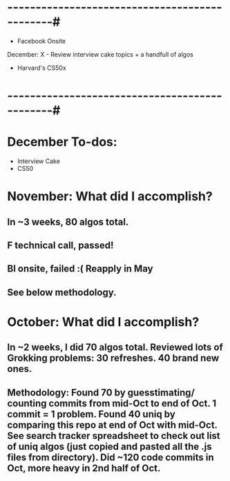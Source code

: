 

# ----------------------------------------------#

* Facebook Onsite 

December:
X - Review interview cake topics + a handfull of algos 
 - Harvard's CS50x 

# ----------------------------------------------#



# December To-dos: 
* Interview Cake 
* CS50 


# November: What did I accomplish?
## In ~3 weeks, 80 algos total. 
## F technical call, passed! 
## Bl onsite, failed :( Reapply in May 
## See below methodology.


# October: What did I accomplish?
## In ~2 weeks, I did 70 algos total. Reviewed lots of Grokking problems: 30 refreshes. 40 brand new ones. 

## Methodology: Found 70 by guesstimating/ counting commits from mid-Oct to end of Oct. 1 commit = 1 problem. Found 40 uniq by comparing this repo at end of Oct with mid-Oct. See search tracker spreadsheet to check out list of uniq algos (just copied and pasted all the .js files from directory). Did ~120 code commits in Oct, more heavy in 2nd half of Oct. 
